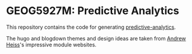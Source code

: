 # GEOG5927M: Predictive Analytics

This repository contains the code for generating [predictive-analytics](https://www.roger-beecham.com/predictive-analytics/).

The hugo and blogdown themes and design ideas are taken from [Andrew Heiss](https://www.andrewheiss.com)'s impressive module websites. 
